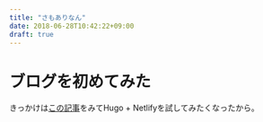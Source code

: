 ```yaml
---
title: "さもありなん"
date: 2018-06-28T10:42:22+09:00
draft: true
---
```


# ブログを初めてみた

きっかけは[この記事](https://clipperhouse.com/how-to-move-from-medium-to-static-hosting-with-jekyll-or-hugo/)をみてHugo + Netlifyを試してみたくなったから。


 